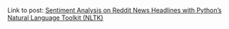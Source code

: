 Link to post: [Sentiment Analysis on Reddit News Headlines with Python’s Natural Language Toolkit (NLTK)](https://www.learndatasci.com/sentiment-analysis-reddit-headlines-pythons-nltk/)
